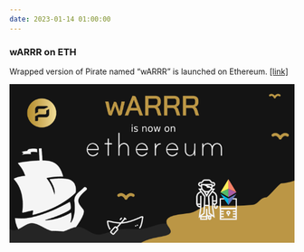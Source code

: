 ```yaml
---
date: 2023-01-14 01:00:00
---
```


### wARRR on ETH

Wrapped version of Pirate named “wARRR” is launched on Ethereum. [[link]](https://twitter.com/PirateChain/status/1614096893784588289)

[![wARRR on ETH](assets/img/posts/wARRR-on-ETH.png)](assets/img/posts/wARRR-on-ETH.png)
